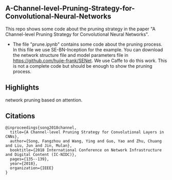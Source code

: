 ## A-Channel-level-Pruning-Strategy-for-Convolutional-Neural-Networks
This repo shows some code about the pruning strategy in the paper "A Channel-level Pruning Strategy for Convolutional Neural Networks".  
- The file "prune.ipynb" contains some code about the pruning process. In this file we use SE-BN-Inception for the example. You can download the network structure file and model parameters file in https://github.com/hujie-frank/SENet. We use Caffe to do this work. This is not a complete code but should be enough to show the pruning process.
## Highlights
network pruning based on attention.
## Citations
```
@inproceedings{song2018channel,
  title={A Channel-level Pruning Strategy for Convolutional Layers in CNNs},
  author={Song, Fangzhou and Wang, Ying and Guo, Yao and Zhu, Chuang and Liu, Jun and Jin, Mulan},
  booktitle={2018 International Conference on Network Infrastructure and Digital Content (IC-NIDC)},
  pages={135--139},
  year={2018},
  organization={IEEE}
}
```
